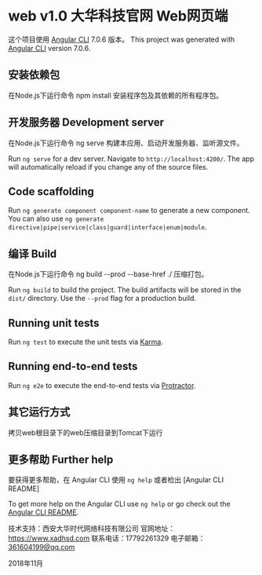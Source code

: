 # web v1.0 大华科技官网 Web网页端

这个项目使用 [Angular CLI](https://github.com/angular/angular-cli) 7.0.6 版本。
This project was generated with [Angular CLI](https://github.com/angular/angular-cli) version 7.0.6.

## 安装依赖包

在Node.js下运行命令 npm install 安装程序包及其依赖的所有程序包。

## 开发服务器 Development server

在Node.js下运行命令 ng serve 构建本应用、启动开发服务器、监听源文件。

Run `ng serve` for a dev server. Navigate to `http://localhost:4200/`. The app will automatically reload if you change any of the source files.

## Code scaffolding

Run `ng generate component component-name` to generate a new component. You can also use `ng generate directive|pipe|service|class|guard|interface|enum|module`.

## 编译 Build

在Node.js下运行命令 ng build --prod --base-href ./ 压缩打包。

Run `ng build` to build the project. The build artifacts will be stored in the `dist/` directory. Use the `--prod` flag for a production build.

## Running unit tests

Run `ng test` to execute the unit tests via [Karma](https://karma-runner.github.io).

## Running end-to-end tests

Run `ng e2e` to execute the end-to-end tests via [Protractor](http://www.protractortest.org/).

## 其它运行方式

拷贝web根目录下的web压缩目录到Tomcat下运行

## 更多帮助 Further help

要获得更多帮助，在 Angular CLI 使用 `ng help` 或者检出 [Angular CLI README]

To get more help on the Angular CLI use `ng help` or go check out the [Angular CLI README](https://github.com/angular/angular-cli/blob/master/README.md).

技术支持：西安大华时代网络科技有限公司
官网地址：https://www.xadhsd.com
联系电话：17792261329
电子邮箱：361604199@qq.com

2018年11月
